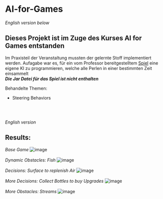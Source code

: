 # AI-for-Games
_English version below_

## Dieses Projekt ist im Zuge des Kurses AI for Games entstanden

Im Praxisteil der Veranstaltung mussten der gelernte Stoff implementiert werden. Aufagabe war es, für ein vom Professor bereitgestelltem [Spiel](#Results) eine eigene KI zu programmieren, welche alle Perlen in einer bestimmten Zeit einsammelt<br>
_**Die Jar Datei für das Spiel ist nicht enthalten**_

Behandelte Themen:
- Steering Behaviors

<br>
<br>

_English version_



## Results:


*Base Game*
![image](https://github.com/boTimPact/AI-for-Games/assets/119596476/a0b4d761-109a-497d-8138-384773377a34)
<br>
<br>
*Dynamic Obstacles: Fish*
![image](https://github.com/boTimPact/AI-for-Games/assets/119596476/bbd5dba9-8917-4385-ae75-3060ad568ccd)
<br>
<br>
*Decisions: Surface to replenish Air*
![image](https://github.com/boTimPact/AI-for-Games/assets/119596476/873e8135-257a-4f6c-8d38-772fd02cdf33)
<br>
<br>
*More Decisions: Collect Bottles to buy Upgrades*
![image](https://github.com/boTimPact/AI-for-Games/assets/119596476/144a682c-5f7a-4f8e-88b2-15cbbb0cf443)
<br>
<br>
*More Obstacles: Streams*
![image](https://github.com/boTimPact/AI-for-Games/assets/119596476/00cd26b9-36bd-45e0-8431-db4e201e7db7)
